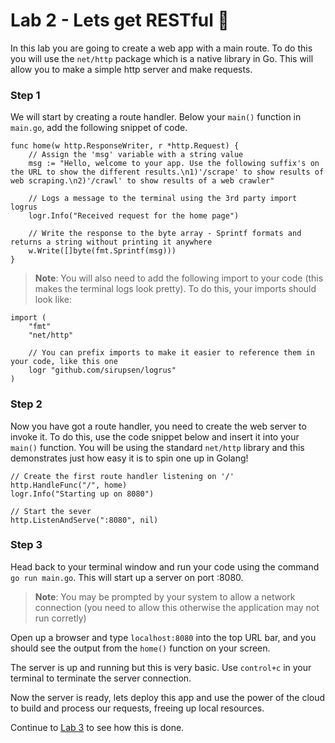 # Lab 2 - Lets get RESTful :dancer: 

In this lab you are going to create a web app with a main route. To do this you will use the `net/http` package which is a native library in Go. This will allow you to make a simple http server and make requests.

### Step 1

We will start by creating a route handler. Below your `main()` function in `main.go`, add the following snippet of code.

```golang
func home(w http.ResponseWriter, r *http.Request) {
	// Assign the 'msg' variable with a string value
	msg := "Hello, welcome to your app. Use the following suffix's on the URL to show the different results.\n1)'/scrape' to show results of web scraping.\n2)'/crawl' to show results of a web crawler"

	// Logs a message to the terminal using the 3rd party import logrus
	logr.Info("Received request for the home page")

	// Write the response to the byte array - Sprintf formats and returns a string without printing it anywhere
	w.Write([]byte(fmt.Sprintf(msg)))
}
```

> **Note**: You will also need to add the following import to your code (this makes the terminal logs look pretty). To do this, your imports should look like:

```golang
import (
    "fmt"
    "net/http"

    // You can prefix imports to make it easier to reference them in your code, like this one
    logr "github.com/sirupsen/logrus"
)
```

### Step 2

Now you have got a route handler, you need to create the web server to invoke it. To do this, use the code snippet below and insert it into your `main()` function. You will be using the standard `net/http` library and this demonstrates just how easy it is to spin one up in Golang!

```golang
// Create the first route handler listening on '/'
http.HandleFunc("/", home)
logr.Info("Starting up on 8080")

// Start the sever
http.ListenAndServe(":8080", nil)
```

### Step 3

Head back to your terminal window and run your code using the command `go run main.go`. This will start up a server on port :8080.

> **Note**: You may be prompted by your system to allow a network connection (you need to allow this otherwise the application may not run corretly)

Open up a browser and type `localhost:8080` into the top URL bar, and you should see the output from the `home()` function on your screen.

The server is up and running but this is very basic. Use `control+c` in your terminal to terminate the server connection.

Now the server is ready, lets deploy this app and use the power of the cloud to build and process our requests, freeing up local resources. 

Continue to [Lab 3](./lab-3.md) to see how this is done.
